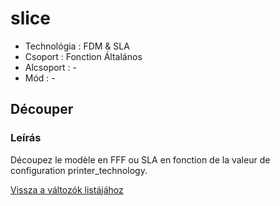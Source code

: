 # slice

* Technológia : FDM & SLA
* Csoport : Fonction Általános
* Alcsoport : -
* Mód : -

## Découper

### Leírás

Découpez le modèle en FFF ou SLA en fonction de la valeur de configuration printer\_technology.

[Vissza a változók listájához](/)

